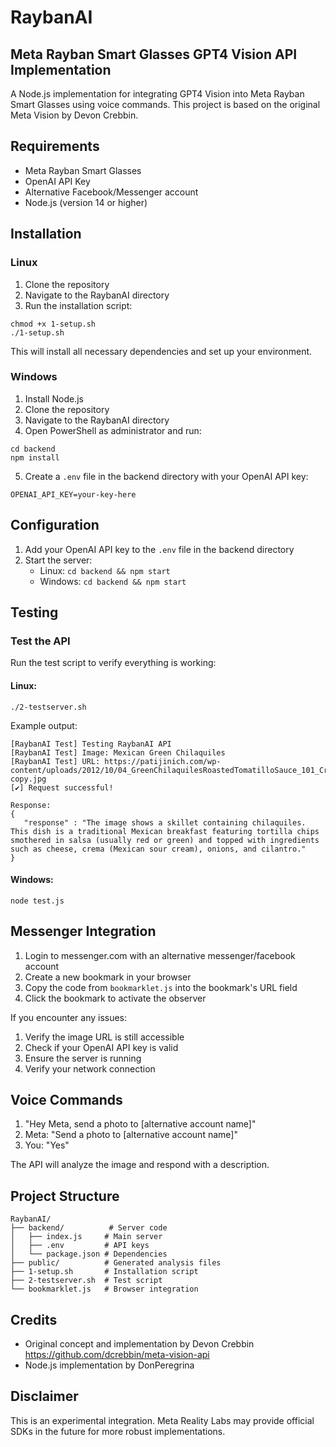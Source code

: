 # RaybanAI

## Meta Rayban Smart Glasses GPT4 Vision API Implementation

A Node.js implementation for integrating GPT4 Vision into Meta Rayban Smart Glasses using voice commands. This project is based on the original Meta Vision by Devon Crebbin.

## Requirements

* Meta Rayban Smart Glasses
* OpenAI API Key
* Alternative Facebook/Messenger account
* Node.js (version 14 or higher)

## Installation

### Linux

1. Clone the repository
2. Navigate to the RaybanAI directory
3. Run the installation script:

```
chmod +x 1-setup.sh
./1-setup.sh
```

This will install all necessary dependencies and set up your environment.

### Windows

1. Install Node.js
2. Clone the repository
3. Navigate to the RaybanAI directory
4. Open PowerShell as administrator and run:

```
cd backend
npm install
```

5. Create a `.env` file in the backend directory with your OpenAI API key:

```
OPENAI_API_KEY=your-key-here
```

## Configuration

1. Add your OpenAI API key to the `.env` file in the backend directory
2. Start the server:
   * Linux: `cd backend && npm start`
   * Windows: `cd backend && npm start`

## Testing

### Test the API

Run the test script to verify everything is working:

#### Linux:

```
./2-testserver.sh
```

Example output:

```
[RaybanAI Test] Testing RaybanAI API
[RaybanAI Test] Image: Mexican Green Chilaquiles
[RaybanAI Test] URL: https://patijinich.com/wp-content/uploads/2012/10/04_GreenChilaquilesRoastedTomatilloSauce_101_Cropped-copy.jpg
[✔] Request successful!

Response:
{
   "response" : "The image shows a skillet containing chilaquiles. This dish is a traditional Mexican breakfast featuring tortilla chips smothered in salsa (usually red or green) and topped with ingredients such as cheese, crema (Mexican sour cream), onions, and cilantro."
}
```

#### Windows:

```
node test.js
```

## Messenger Integration

1. Login to messenger.com with an alternative messenger/facebook account
2. Create a new bookmark in your browser
3. Copy the code from `bookmarklet.js` into the bookmark's URL field
4. Click the bookmark to activate the observer

If you encounter any issues:
1. Verify the image URL is still accessible
2. Check if your OpenAI API key is valid
3. Ensure the server is running
4. Verify your network connection

## Voice Commands

1. "Hey Meta, send a photo to [alternative account name]"
2. Meta: "Send a photo to [alternative account name]"
3. You: "Yes"

The API will analyze the image and respond with a description.

## Project Structure

```
RaybanAI/
├── backend/          # Server code
│   ├── index.js     # Main server
│   ├── .env         # API keys
│   └── package.json # Dependencies
├── public/          # Generated analysis files
├── 1-setup.sh       # Installation script
├── 2-testserver.sh  # Test script
└── bookmarklet.js   # Browser integration
```

## Credits

* Original concept and implementation by Devon Crebbin https://github.com/dcrebbin/meta-vision-api
* Node.js implementation by DonPeregrina

## Disclaimer

This is an experimental integration. Meta Reality Labs may provide official SDKs in the future for more robust implementations.
